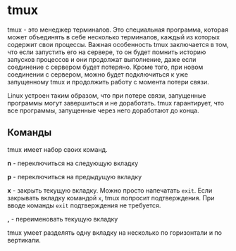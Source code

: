 # tmux
tmux - это менеджер терминалов. Это специальная программа, которая может объединять в себе несколько терминалов, каждый из которых содержит свои процессы. Важная особенность tmux заключается в том, что если запустить его на сервере, то он будет помнить историю запусков процессов и они продолжат выполнение, даже если соединение с сервером будет потеряно. Кроме того, при новом соединении с сервером, можно будет подключиться к уже запущенному tmux и продолжить работу с момента потери связи.

Linux устроен таким образом, что при потере связи, запущенные программы могут завершиться и не доработать. tmux гарантирует, что все программы, запущенные через него доработают до конца.

## Команды
tmux имеет набор своих команд.

**n** - переключиться на следующую вкладку

**p** - переключиться на предыдущую вкладку

**x** - закрыть текущую вкладку. Можно просто напечатать `exit`. Если закрывать вкладку командой `x`, tmux попросит подтверждения. При вводе команды `exit` подтверждения не требуется.

**,** - переименовать текущую вкладку

tmux умеет разделять одну вкладку на несколько по горизонтали и по вертикали.
